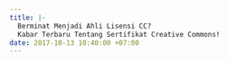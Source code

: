 ```yaml
---
title: |-
  Berminat Menjadi Ahli Lisensi CC?
  Kabar Terbaru Tentang Sertifikat Creative Commons!
date: 2017-10-13 10:40:00 +07:00
---
```


